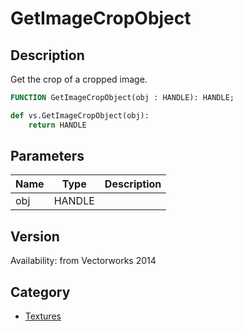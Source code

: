 # GetImageCropObject

## Description
Get the crop of a cropped image.

```pascal
FUNCTION GetImageCropObject(obj : HANDLE): HANDLE;
```

```python
def vs.GetImageCropObject(obj):
    return HANDLE
```

## Parameters
|Name|Type|Description|
|---|---|---|
|obj|HANDLE|   |

## Version
Availability: from Vectorworks 2014

## Category
* [Textures](../Categories/Textures.md)
